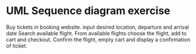 # UML Sequence diagram exercise

Buy tickets in booking website.
    input desired location, departure and arrival date
    Search available flight.
    From available flights choose the flight, add to cart and checkout.
    Confirm the flight, empty cart and display a confirmation of ticket.